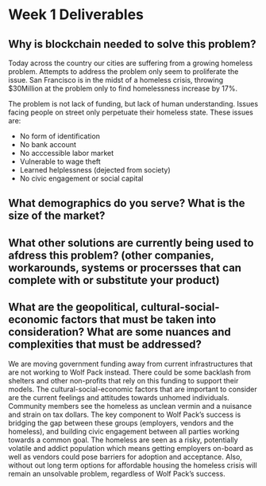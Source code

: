 # Week 1 Deliverables
## Why is blockchain needed to solve this problem?
Today across the country our cities are suffering from a growing homeless problem. Attempts to address the problem only seem to proliferate the issue. San Francisco is in the midst of a homeless crisis, throwing $30Million at the problem only to find homelessness increase by 17%. 

The problem is not lack of funding, but lack of human understanding. Issues facing people on street only perpetuate their homeless state. These issues are:

- No form of identification
- No bank account
- No acccessible labor market
- Vulnerable to wage theft
- Learned helplessness (dejected from society)
- No civic engagement or social capital

## What demographics do you serve? What is the size of the market?


## What other solutions are currently being used to afdress this problem? (other companies, workarounds, systems or procersses that can complete with or substitute your product)



## What are the geopolitical, cultural-social-economic factors that must be taken into consideration? What are some nuances and complexities that must be addressed?
We are moving government funding away from current infrastructures that are not working to Wolf Pack instead. There could be some backlash from shelters and other non-profits that rely on this funding to support their models. The cultural-social-economic factors that are important to consider are the current feelings and attitudes towards unhomed individuals. Community members see the homeless as unclean vermin and a nuisance and strain on tax dollars. The key component to Wolf Pack’s success is bridging the gap between these groups (employers, vendors and the homeless), and building civic engagement between all parties working towards a common goal. The homeless are seen as a risky, potentially volatile and addict population which means getting employers on-board as well as vendors could pose barriers for adoption and acceptance. Also, without out long term options for affordable housing the homeless crisis will remain an unsolvable problem, regardless of Wolf Pack’s success.
